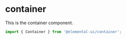 # container

This is the container component.

```jsx
import { Container } from '@elemental-ui/container';
```
